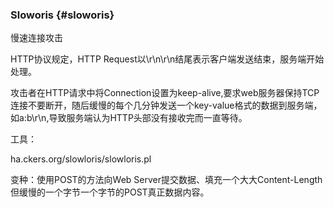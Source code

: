 ### Sloworis {#sloworis}

慢速连接攻击

HTTP协议规定，HTTP Request以\r\n\r\n结尾表示客户端发送结束，服务端开始处理。

攻击者在HTTP请求中将Connection设置为keep-alive,要求web服务器保持TCP连接不要断开，随后缓慢的每个几分钟发送一个key-value格式的数据到服务端，如a:b\r\n,导致服务端认为HTTP头部没有接收完而一直等待。

工具：

ha.ckers.org/slowloris/slowloris.pl

变种：使用POST的方法向Web Server提交数据、填充一个大大Content-Length但缓慢的一个字节一个字节的POST真正数据内容。